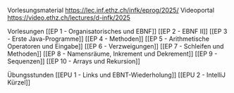 
Vorlesungsmaterial https://lec.inf.ethz.ch/infk/eprog/2025/
Videoportal https://video.ethz.ch/lectures/d-infk/2025

Vorlesungen
[[EP 1 - Organisatorisches und EBNF]]
[[EP 2 - EBNF II]]
[[EP 3 - Erste Java-Programme]]
[[EP 4 - Methoden]]
[[EP 5 - Arithmetische Operatoren und Eingabe]]
[[EP 6 - Verzweigungen]]
[[EP 7 - Schleifen und Methoden]]
[[EP 8 - Namensräume, Inkrement und Dekrement]]
[[EP 9 - Sequenzen]]
[[EP 10 - Arrays und Rekursion]]

Übungsstunden
[[EPU 1 - Links und EBNT-Wiederholung]]
[[EPU 2 - IntelliJ Kürzel]]